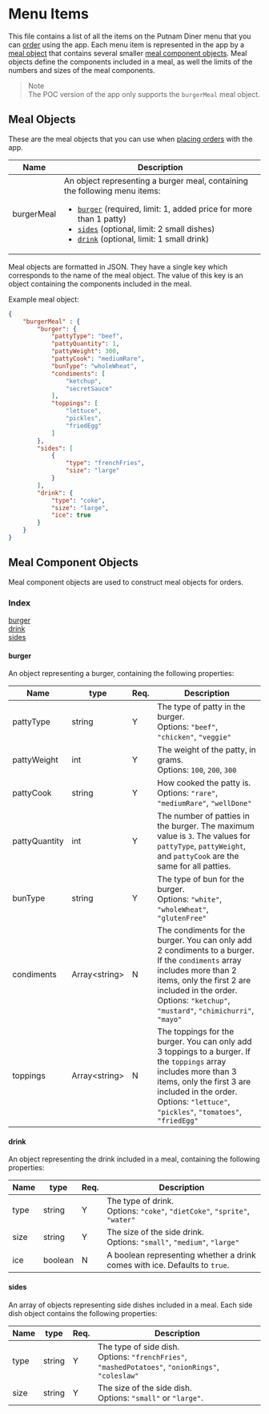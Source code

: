 # Menu Items

This file contains a list of all the items on the Putnam Diner menu that you can [order](POST-order-meal.md) using the app. Each menu item is represented in the app by a [meal object](#meal-objects) that contains several smaller [meal component objects](#meal-component-objects). Meal objects define the components included in a meal, as well the limits of the numbers and sizes of the meal components.

>Note<br>
>The POC version of the app only supports the `burgerMeal` meal object.

## Meal Objects

These are the meal objects that you can use when [placing orders](POST-order-meal.md) with the app.

Name | Description
---- | -----------
burgerMeal | An object representing a burger meal, containing the following menu items: <ul><li>[`burger`](#burger) (required, limit: 1, added price for more than 1 patty)</li><li>[`sides`](#sides) (optional, limit: 2 small dishes)</li><li>[`drink`](#drink) (optional, limit: 1 small drink)</li></ul>

Meal objects are formatted in JSON. They have a single key which corresponds to the name of the meal object. The value of this key is an object containing the components included in the meal.

Example meal object:

```JSON
{
    "burgerMeal" : {
        "burger": {
            "pattyType": "beef",
            "pattyQuantity": 1,
            "pattyWeight": 300,
            "pattyCook": "mediumRare",
            "bunType": "wholeWheat",
            "condiments": [
                "ketchup",
                "secretSauce"
            ],
            "toppings": [
                "lettuce",
                "pickles",
                "friedEgg"
            ]
        },
        "sides": [
            {
                "type": "frenchFries",
                "size": "large" 
            }
        ],
        "drink": {
            "type": "coke",
            "size": "large",
            "ice": true
        }
    }
}
````

## Meal Component Objects

Meal component objects are used to construct meal objects for orders.

### Index
[burger](#burger)<br>
[drink](#drink)<br>
[sides](#sides)<br>

#### burger
An object representing a burger, containing the following properties:

Name | type | Req. | Description
-----| -----| ---- | -----------
pattyType | string | Y | The type of patty in the burger. <br>Options: `"beef"`, `"chicken"`, `"veggie"`
pattyWeight | int | Y | The weight of the patty, in grams. <br>Options: `100`, `200`, `300`
pattyCook | string | Y | How cooked the patty is. <br>Options: `"rare"`, `"mediumRare"`, `"wellDone"`
pattyQuantity | int | Y | The number of patties in the burger. The maximum value is `3`. The values for `pattyType`, `pattyWeight`, and `pattyCook` are the same for all patties.
bunType | string | Y | The type of bun for the burger. <br>Options: `"white"`, `"wholeWheat"`, `"glutenFree"`
condiments | Array\<string\> | N | The condiments for the burger. You can only add 2 condiments to a burger. If the `condiments` array includes more than 2 items, only the first 2 are included in the order. <br>Options: `"ketchup"`, `"mustard"`, `"chimichurri"`, `"mayo"`
toppings | Array\<string\> | N | The toppings for the burger. You can only add 3 toppings to a burger. If the `toppings` array includes more than 3 items, only the first 3 are included in the order. <br>Options: `"lettuce"`, `"pickles"`, `"tomatoes"`, `"friedEgg"`

#### drink
An object representing the drink included in a meal, containing the following properties:

Name | type | Req.| Description
---- | ---- | --- | -----------
type | string | Y | The type of drink. <br>Options: `"coke"`, `"dietCoke"`, `"sprite"`, `"water"`
size | string | Y | The size of the side drink. <br>Options: `"small"`, `"medium"`, `"large"`
ice | boolean | N | A boolean representing whether a drink comes with ice. Defaults to `true`.


#### sides
An array of objects representing side dishes included in a meal. Each side dish object contains the following properties:

Name | type | Req.| Description
---- | ---- | --- | -----------
type | string | Y | The type of side dish. <br>Options: `"frenchFries"`, `"mashedPotatoes"`, `"onionRings"`, `"coleslaw"`
size | string | Y | The size of the side dish. <br>Options: `"small"` or `"large"`.
